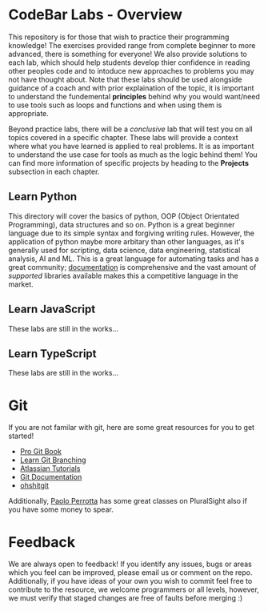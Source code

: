 # CodeBar Labs - Overview
This repository is for those that wish to practice their programming knowledge! The exercises provided range from complete beginner
to more advanced, there is something for everyone! We also provide solutions to each lab, which should help students develop thier
confidence in reading other peoples code and to intoduce new approaches to problems you may not have thought about. Note that these 
labs should be used alongside guidance of a coach and with prior explaination of the topic, it is important to understand the fundemental 
**principles** behind why you would want/need to use tools such as loops and functions and when using them is appropriate.

Beyond practice labs, there will be a _conclusive_ lab that will test you on all topics covered in a specific chapter. 
These labs will provide a context where what you have learned is applied to real problems. It is as important to understand 
the use case for tools as much as the logic behind them! You can find more information of specific projects by heading to the 
**Projects** subsection in each chapter.

## Learn Python
This directory will cover the basics of python, OOP (Object Orientated Programming), data structures and so on. Python is a great beginner
language due to its simple syntax and forgiving writing rules. However, the application of python maybe more arbitary than other languages, 
as it's generally used for scripting, data science, data engineering, statistical analysis, AI and ML. This is a great language for automating
tasks and has a great community; [documentation](https://docs.python.org/3/) is comprehensive and the vast amount of _supported_ libraries
available makes this a competitive language in the market.

## Learn JavaScript
These labs are still in the works...

## Learn TypeScript
These labs are still in the works...

# Git

If you are not familar with git, here are some great resources for you to get started!
- [Pro Git Book](https://git-scm.com/book/en/v2)
- [Learn Git Branching](https://learngitbranching.js.org/)
- [Atlassian Tutorials](https://www.atlassian.com/git/tutorials)
- [Git Documentation](https://git-scm.com/docs)
- [ohshitgit](https://ohshitgit.com/)

Additionally, [Paolo Perrotta](https://www.pluralsight.com/authors/paolo-perrotta) has some great classes on PluralSight also if you have some money
to spear.

# Feedback

We are always open to feedback! If you identify any issues, bugs or areas which you feel can be improved, please email us or comment on the repo.
Additionally, if you have ideas of your own you wish to commit feel free to contribute to the resource, we welcome programmers or all
levels, however, we must verify that staged changes are free of faults before merging :)